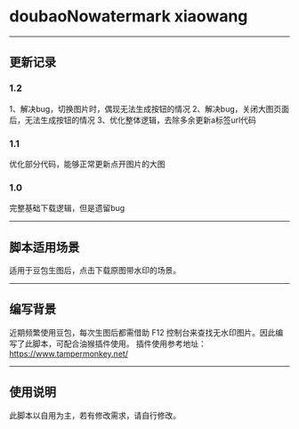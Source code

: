 # doubaoNowatermark   xiaowang
***
## 更新记录
### 1.2
1、解决bug，切换图片时，偶现无法生成按钮的情况
2、解决bug，关闭大图页面后，无法生成按钮的情况
3、优化整体逻辑，去除多余更新a标签url代码

### 1.1
优化部分代码，能够正常更新点开图片的大图

### 1.0
完整基础下载逻辑，但是遗留bug

***
## 脚本适用场景
适用于豆包生图后，点击下载原图带水印的场景。
***
## 编写背景
近期频繁使用豆包，每次生图后都需借助 F12 控制台来查找无水印图片。因此编写了此脚本，可配合油猴插件使用。
插件使用参考地址：https://www.tampermonkey.net/
***
## 使用说明
此脚本以自用为主，若有修改需求，请自行修改。
